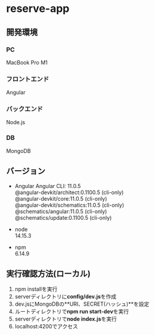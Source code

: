 # reserve-app

## 開発環境
### PC
MacBook Pro M1

### フロントエンド
Angular

### バックエンド
Node.js

### DB
MongoDB

## バージョン
* Angular
Angular CLI: 11.0.5  
@angular-devkit/architect:0.1100.5 (cli-only)  
@angular-devkit/core:11.0.5 (cli-only)  
@angular-devkit/schematics:11.0.5 (cli-only)  
@schematics/angular:11.0.5 (cli-only)  
@schematics/update:0.1100.5 (cli-only)  

* node  
14.15.3  

* npm  
6.14.9

## 実行確認方法(ローカル)
1. npm installを実行  
2. serverディレクトリに**config/dev.js**を作成
3. dev.jsにMongoDBの**URI、SECRET(ハッシュ)**を設定
4. ルートディレクトリで**npm run start-dev**を実行
5. serverディレクトリで**node index.js**を実行
6. localhost:4200でアクセス
